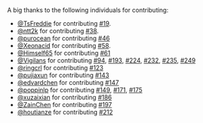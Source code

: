 A big thanks to the following individuals for contributing:

- [@TsFreddie](https://github.com/TsFreddie) for contributing [#19](https://github.com/jdneo/vscode-leetcode/pull/19).
- [@ntt2k](https://github.com/ntt2k) for contributing [#38](https://github.com/jdneo/vscode-leetcode/pull/38).
- [@purocean](https://github.com/purocean) for contributing [#46](https://github.com/jdneo/vscode-leetcode/pull/46)
- [@Xeonacid](https://github.com/Xeonacid) for contributing [#58](https://github.com/jdneo/vscode-leetcode/pull/58).
- [@Himself65](https://github.com/Himself65) for contributing [#61](https://github.com/jdneo/vscode-leetcode/pull/61)
- [@Vigilans](https://github.com/Vigilans) for contributing [#94](https://github.com/jdneo/vscode-leetcode/pull/94), [#193](https://github.com/jdneo/vscode-leetcode/pull/193), [#224](https://github.com/jdneo/vscode-leetcode/pull/224), [#232](https://github.com/jdneo/vscode-leetcode/pull/232), [#235](https://github.com/jdneo/vscode-leetcode/pull/235), [#249](https://github.com/jdneo/vscode-leetcode/pull/249)
- [@ringcrl](https://github.com/ringcrl) for contributing [#123](https://github.com/jdneo/vscode-leetcode/pull/123)
- [@pujiaxun](https://github.com/pujiaxun) for contributing [#143](https://github.com/jdneo/vscode-leetcode/pull/143)
- [@edvardchen](https://github.com/edvardchen) for contributing [#147](https://github.com/jdneo/vscode-leetcode/pull/147)
- [@poppinlp](https://github.com/poppinlp) for contributing [#149](https://github.com/jdneo/vscode-leetcode/pull/149), [#171](https://github.com/jdneo/vscode-leetcode/pull/171), [#175](https://github.com/jdneo/vscode-leetcode/pull/175)
- [@xuzaixian](https://github.com/xuzaixian) for contributing [#186](https://github.com/jdneo/vscode-leetcode/pull/186)
- [@ZainChen](https://github.com/ZainChen) for contributing [#197](https://github.com/jdneo/vscode-leetcode/pull/197)
- [@houtianze](https://github.com/houtianze) for contributing [#212](https://github.com/jdneo/vscode-leetcode/pull/212)
